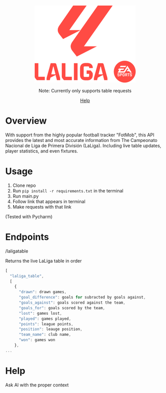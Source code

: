 <div align="center">

[![Laliga](https://raw.githubusercontent.com/jaschrs/LaLigaAPI/refs/heads/master/.github/LaLiga_EA_Sports_2023_Vertical_Logo.svg.png)](#readme)

Note: Currently only supports table requests

[Help](#help)
</div>

# Overview
With support from the highly popular football tracker "FotMob", this API provides the latest and most accurate information from The Campeonato Nacional de Liga de Primera División (LaLiga). Including live table updates, player statistics, and even fixtures. 

# Usage
1. Clone repo
2. Run `pip install -r requirements.txt` in the terminal
3. Run main.py
4. Follow link that appears in terminal
5. Make requests with that link

(Tested with Pycharm)

# Endpoints
/laligatable

Returns the live LaLiga table in order
```js
[
  "laliga_table",
  [
    {
      "drawn": drawn games,
      "goal_difference": goals for subracted by goals against,
      "goals_against": goals scored against the team,
      "goals_for": goals scored by the team,
      "lost": games lost,
      "played": games played,
      "points": league points,
      "position": leauge position,
      "team_name": club name,
      "won": games won
    },
...
```

# Help
Ask AI with the proper context
